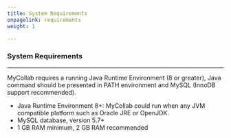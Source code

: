 ```yaml
---
title: System Requirements
onpagelink: requirements
weight: 1

---
```


### **System Requirements**
-------------------

MyCollab requires a running Java Runtime Environment (8 or greater), Java command should be presented in PATH environment and MySQL (InnoDB support recommended).

- Java Runtime Environment 8+: MyCollab could run when any JVM compatible platform such as Oracle JRE or OpenJDK.
- MySQL database, version 5.7+
- 1 GB RAM minimum, 2 GB RAM recommended
 
